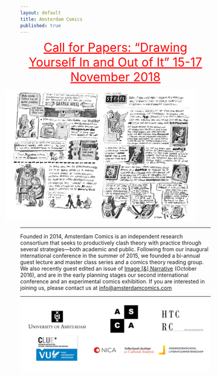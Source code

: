 ```yaml
---
layout: default
title: Amsterdam Comics
published: true
---
```


<a href="conferences/fall2018" style="display: block; margin: auto; text-align: center; color: red; font-size: 24pt;">Call for Papers: “Drawing Yourself In and Out of It” 15-17 November 2018</a>

<img src="img/strips.png" alt="" style="width: 750px; margin-left: -40px;"/>

----

Founded in 2014, Amsterdam Comics is an independent research consortium that seeks to productively clash theory with practice through several strategies—both academic and public. Following from our inaugural international conference in the summer of 2015, we founded a bi-annual guest lecture and master class series and a comics theory reading group. We also recently guest edited an issue of [Image [&] Narrative](http://www.imageandnarrative.be/index.php/imagenarrative/issue/view/79) (October 2016), and are in the early planning stages our second international conference and an experimental comics exhibition. If you are interested in joining us, please contact us at <a href="mailto:info@amsterdamcomics.com">info@amsterdamcomics.com</a>

----

<img src="img/logos_all.png" alt="" style="width: 42.5em;"/>